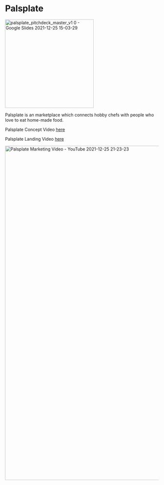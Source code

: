 # Palsplate

<img width="290" alt="palsplate_pitchdeck_master_v1 0 - Google Slides 2021-12-25 15-03-29" src="https://user-images.githubusercontent.com/4105873/147386658-d82a6bf3-3e42-4bf4-9fd9-215aa8a2ec8f.png">

Palsplate is an marketplace which connects hobby chefs with people who love to eat home-made food. 

Palsplate Concept Video [here](https://youtu.be/WLqcEZwD64E)

Palsplate Landing Video [here](https://youtu.be/wt7yoRCyBTw)


<img width="1095" alt="Palsplate Marketing Video - YouTube 2021-12-25 21-23-23" src="https://user-images.githubusercontent.com/4105873/147393083-339e6fc0-8167-42a8-bc66-1f90a9165c40.png">
